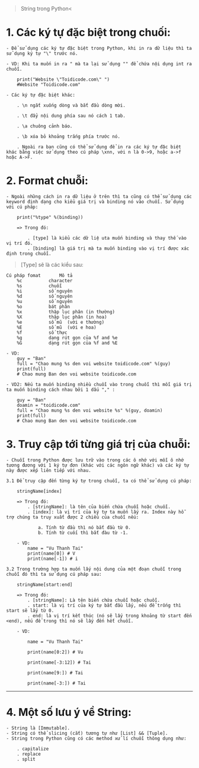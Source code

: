 > String trong Python<

# 1. Các ký tự đặc biệt trong chuối:

    - Để sử dụng các ký tự đặc biệt trong Python, khi in ra dữ liệu thì ta sử dụng ký tự "\" trước nó.

    - VD: Khi ta muốn in ra " mà ta lại sử dụng "" để chứa nội dụng int ra chuỗi.

        print("Website \"Toidicode.com\" ")
        #Website "Toidicode.com"

    - Các ký tự đặc biệt khác:

        . \n ngắt xuống dòng và bắt đầu dòng mời.

        . \t đẩy nội dung phía sau nó cách 1 tab.

        . \a chuông cảnh báo.

        . \b xóa bỏ khoảng trắng phía trước nó.

        . Ngoài ra bạn cũng có thể sử dụng để in ra các ký tự đặc biệt khác bằng việc sử dụng theo cú pháp \xnn, với n là 0->9, hoặc a->f hoặc A->F.

# 2. Format chuỗi:

    - Ngoài những cách in ra dữ liệu ở trên thì ta cũng có thể sử dụng các keyword định dạng cho kiểu giá trị và binding nó vào chuỗi. Sử dụng với cú pháp:

        print("%type" %(binding))

        => Trong đó:

            . [type] là kiểu các dữ liệ uta muốn binding và thay thế vào vị trí đó.
            . [binding] là giá trị mà ta muốn binding vào vị trí được xác định trong chuỗi.

> [Type] sẽ là các kiểu sau:

    Cú pháp fomat	    Mô tả
        %c	        character
        %s	        chuỗi
        %i	        số nguyên
        %d	        số nguyên
        %u	        số nguyên
        %o	        bát phân
        %x	        thập lục phân (in thường)
        %X	        thập lục phân (in hoa)
        %e	        số mũ  (với e thường)
        %E	        số mũ  (với e hoa)
        %f	        số thực
        %g	        dạng rút gọn của %f and %e
        %G	        dạng rút gọn của %f and %E

    - VD:
        guy = "Ban"
        full = "Chao mung %s den voi website toidicode.com" %(guy)
        print(full)
        # Chao mung Ban den voi website toidicode.com

    - VD2: Nếu ta muốn binding nhiều chuỗi vào trong chuỗi thì mỗi giá trị ta muốn binding cách nhau bởi 1 dấu "," :

        guy = "Ban"
        doamin = "toidicode.com"
        full = "Chao mung %s den voi website %s" %(guy, doamin)
        print(full)
        # Chao mung Ban den voi website toidicode.com

# 3. Truy cập tới từng giá trị của chuỗi:

    - Chuỗi trong Python được lưu trữ vào trong các ô nhớ với mỗi ô nhớ tương đương với 1 ký tự đơn (khác với các ngôn ngữ khác) và các ký tự này được xếp liên tiếp với nhau.

    3.1 Để truy cập đến từng ký tự trong chuỗi, ta có thể sử dụng cú pháp:

        stringName[index]

        => Trong đó:
            . [stringName]: là tên của biến chứa chuỗi hoặc chuỗi.
            . [index]: là vị trí của ký tự ta muốn lấy ra. Index này hỗ trợ chúng ta truy xuất được 2 chiều của chuỗi nếu:

                a. Tính từ đầu thì nó bắt đầu từ 0.
                b. Tính từ cuối thì bắt đàu từ -1.

        - VD:
            name = "Vu Thanh Tai"
            print(name[0]) # V
            print(name[-1]) # i

    3.2 Trong trường hợp ta muốn lấy nội dung của một đoạn chuỗi trong chuỗi đó thì ta sử dụng cú pháp sau:

        stringName[start:end]

        => Trong đó:
            . [stringName]: Là tên biến chứa chuỗi hoặc chuỗi.
            . start: là vị trí của ký tự bắt đầu lấy, nếu để trống thì start sẽ lấy từ 0.
            . end: là vị trí kết thúc (nó sẽ lấy trong khoảng từ start đến <end), nếu để trong thì nó sẽ lấy đến hết chuỗi.

        - VD:

            name = "Vu Thanh Tai"

            print(name[0:2]) # Vu

            print(name[-3:12]) # Tai

            print(name[9:]) # Tai

            print(name[-3:]) # Tai

---

# 4. Một số lưu ý về String:

    - String là [Immutable].
    - String có thể slicing (cắt) tương tự như [List] && [Tuple].
    - String trong Python cũng có các method xử lí chuỗi thông dụng như:

        . capitalize
        . replace
        . split
